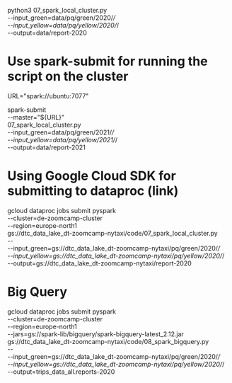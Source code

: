 python3 07_spark_local_cluster.py \
    --input_green=data/pq/green/2020/*/ \
    --input_yellow=data/pq/yellow/2020/*/ \
    --output=data/report-2020
    

# Use spark-submit for running the script on the cluster

URL="spark://ubuntu:7077"

spark-submit \
    --master="${URL}" \
    07_spark_local_cluster.py \
        --input_green=data/pq/green/2021/*/ \
        --input_yellow=data/pq/yellow/2021/*/ \
        --output=data/report-2021
        
        
# Using Google Cloud SDK for submitting to dataproc (link)

gcloud dataproc jobs submit pyspark \
    --cluster=de-zoomcamp-cluster \
    --region=europe-north1\
    gs://dtc_data_lake_dt-zoomcamp-nytaxi/code/07_spark_local_cluster.py \
    -- \
        --input_green=gs://dtc_data_lake_dt-zoomcamp-nytaxi/pq/green/2020/*/ \
        --input_yellow=gs://dtc_data_lake_dt-zoomcamp-nytaxi/pq/yellow/2020/*/ \
        --output=gs://dtc_data_lake_dt-zoomcamp-nytaxi/report-2020

# Big Query

gcloud dataproc jobs submit pyspark \
    --cluster=de-zoomcamp-cluster \
    --region=europe-north1 \
    --jars=gs://spark-lib/bigquery/spark-bigquery-latest_2.12.jar \
    gs://dtc_data_lake_dt-zoomcamp-nytaxi/code/08_spark_bigquery.py \
    -- \
        --input_green=gs://dtc_data_lake_dt-zoomcamp-nytaxi/pq/green/2020/*/ \
        --input_yellow=gs://dtc_data_lake_dt-zoomcamp-nytaxi/pq/yellow/2020/*/ \
        --output=trips_data_all.reports-2020